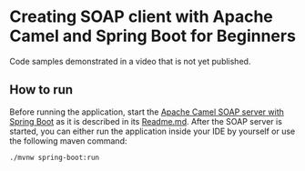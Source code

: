 # Creating SOAP client with Apache Camel and Spring Boot for Beginners
Code samples demonstrated in a video that is not yet published.

## How to run
Before running the application, start the [Apache Camel SOAP server with Spring Boot](../camel-sb-soap-server-example/) as it is described in its [Readme.md](../camel-sb-soap-server-example/Readme.md).
After the SOAP server is started, you can either run the application inside your IDE by yourself or use the following maven command:
```shell script
./mvnw spring-boot:run
```
